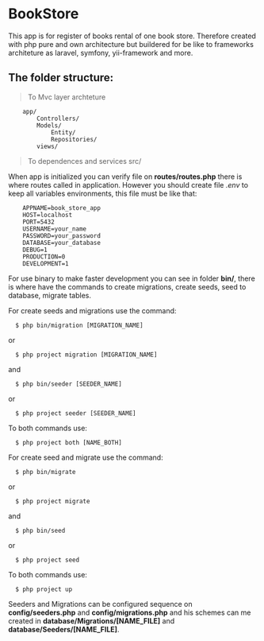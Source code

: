 # BookStore

   This app is for register of books rental of one book store. Therefore created with php
pure and own architecture but buildered for be like to frameworks architeture as laravel,
symfony, yii-framework and more.

  ## The folder structure:
    
  >  To Mvc layer archteture

        app/
            Controllers/
            Models/
                Entity/
                Repositories/
            views/

  >  To dependences and services
    src/


   When app is initialized you can verify file on **routes/routes.php** there is where routes
called in application. However you should create file *.env* to keep all variables environments,
this file must be like that:

        APPNAME=book_store_app
        HOST=localhost
        PORT=5432
        USERNAME=your_name
        PASSWORD=your_password
        DATABASE=your_database
        DEBUG=1
        PRODUCTION=0
        DEVELOPMENT=1

   For use binary to make faster development you can see in folder **bin/**, there is where have
the commands to create migrations, create seeds, seed to database, migrate tables.

For create seeds and migrations use the command:

      $ php bin/migration [MIGRATION_NAME]

or

      $ php project migration [MIGRATION_NAME]
and

      $ php bin/seeder [SEEDER_NAME]
or

      $ php project seeder [SEEDER_NAME]

To both commands use:

      $ php project both [NAME_BOTH]

For create seed and migrate use the command:

      $ php bin/migrate

or

      $ php project migrate
and

      $ php bin/seed
or

      $ php project seed

To both commands use:

      $ php project up


   Seeders and Migrations can be configured sequence on **config/seeders.php** and
**config/migrations.php** and his schemes can me created in **database/Migrations/[NAME_FILE]**
and **database/Seeders/[NAME_FILE]**.